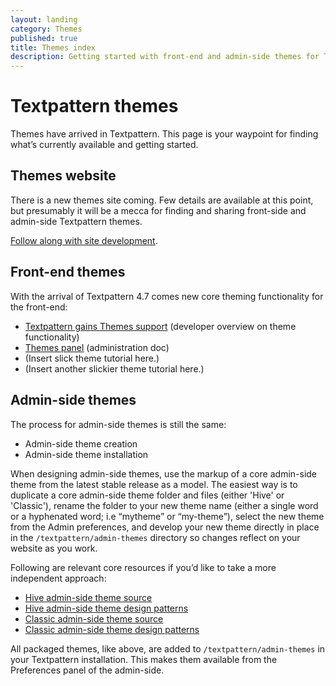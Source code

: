 ```yaml
---
layout: landing
category: Themes
published: true
title: Themes index
description: Getting started with front-end and admin-side themes for Textpattern. 
---
```


# Textpattern themes

Themes have arrived in Textpattern. This page is your waypoint for finding what’s currently available and getting started.

## Themes website

There is a new themes site coming. Few details are available at this point, but presumably it will be a mecca for finding and sharing front-side and admin-side Textpattern themes.

[Follow along with site development](https://github.com/textpattern/textpattern-themes-website). 

## Front-end themes

With the arrival of Textpattern 4.7 comes new core theming functionality for the front-end: 

* [Textpattern gains Themes support](https://textpattern.com/weblog/403/textpattern-cms-gains-themes-support) (developer overview on theme functionality)
* [Themes panel](https://docs.textpattern.io/administration/themes-panel) (administration doc)
* (Insert slick theme tutorial here.)
* (Insert another slickier theme tutorial here.)

## Admin-side themes

The process for admin-side themes is still the same:

* Admin-side theme creation
* Admin-side theme installation

When designing admin-side themes, use the markup of a core admin-side theme from the latest stable release as a model. The easiest way is to duplicate a core admin-side theme folder and files (either 'Hive' or 'Classic'), rename the folder to your new theme name (either a single word or a hyphenated word; i.e “mytheme” or “my-theme”), select the new theme from the Admin preferences, and develop your new theme directly in place in the `/textpattern/admin-themes` directory so changes reflect on your website as you work. 

Following are relevant core resources if you’d like to take a more independent approach:

* [Hive admin-side theme source](https://github.com/philwareham/textpattern-hive-admin-theme)
* [Hive admin-side theme design patterns](http://design-patterns.textpattern.io/)
* [Classic admin-side theme source](https://github.com/philwareham/textpattern-classic-admin-theme)
* [Classic admin-side theme design patterns](http://design-patterns-classic.textpattern.io/)

All packaged themes, like above, are added to `/textpattern/admin-themes` in your Textpattern installation. This makes them available from the Preferences panel of the admin-side.